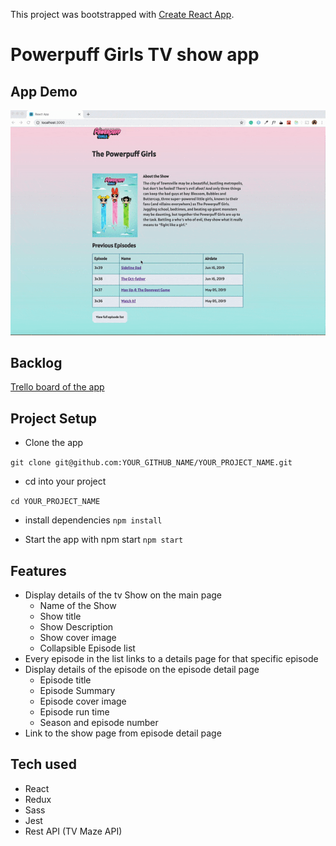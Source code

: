 This project was bootstrapped with [Create React App](https://github.com/facebook/create-react-app).

# Powerpuff Girls TV show app

## App Demo

![](src/assets/powerpuffGirls.gif)

## Backlog

[Trello board of the app](https://trello.com/b/R1oMQ3y5/powerpuffgirls)


## Project Setup

* Clone the app

```git clone git@github.com:YOUR_GITHUB_NAME/YOUR_PROJECT_NAME.git```

* cd into your project

```cd YOUR_PROJECT_NAME```

* install dependencies
```npm install```

* Start the app with npm start
```npm start```


## Features
* Display details of the tv Show on the main page
  * Name of the Show
  * Show title
  * Show Description
  * Show cover image
  * Collapsible Episode list
* Every episode in the list links to a details page for that specific episode
* Display details of the episode on the episode detail page
  * Episode title
  * Episode Summary
  * Episode cover image
  * Episode run time
  * Season and episode number
* Link to the show page from episode detail page

## Tech used

* React
* Redux
* Sass
* Jest
* Rest API (TV Maze API)

